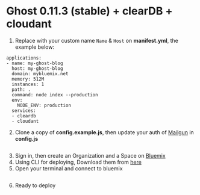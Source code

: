 # Ghost 0.11.3 (stable) + clearDB + cloudant

1. Replace with your custom name `Name` & `Host` on **manifest.yml**, the example below:
```---
applications:
- name: my-ghost-blog
  host: my-ghost-blog
  domain: mybluemix.net
  memory: 512M
  instances: 1
  path: .
  command: node index --production
  env:
    NODE_ENV: production
  services:
  - cleardb
  - cloudant
```
2. Clone a copy of **config.example.js**, then update your auth of [Mailgun](https://www.mailgun.com/) in **config.js**
```cp config.example.js config.js
```
3. Sign in, then create an Organization and a Space on [Bluemix](https://console.ng.bluemix.net)
4. Using CLI for deploying, Download them from [here](https://console.ng.bluemix.net/docs/starters/install_cli.html)
5. Open your terminal and connect to bluemix
```bluemix login
```
6. Ready to deploy
```cf push
```
